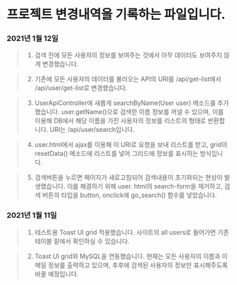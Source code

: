 # 프로젝트 변경내역을 기록하는 파일입니다.

### 2021년 1월 12일

> 1. 검색 전에 모든 사용자의 정보를 보여주는 것에서 아무 데이터도 보여주지 않게 변경했습니다.

> 2. 기존에 모든 사용자의 데이터를 불러오는 API의 URI를 /api/get-list에서 /api/user/get-list로 변경했습니다.

> 3. UserApiController에 새롭게 searchByName(User user) 메소드를 추가했습니다. user.getName()으로 검색한 이름 정보를 꺼낼 수 있으며, 이를 이용해 DB에서 해당 이름을 가진 사용자의 정보를 리스트의 형태로 반환합니다. URI는 /api/user/search입니다.

> 4. user.html에서 ajax를 이용해 이 URI로 요청을 보내 리스트를 받고, grid의 resetData() 메소드에 리스트를 넣어 그리드에 정보를 표시하는 방식입니다.

> 5. 검색버튼을 누르면 페이지가 새로고침되어 검색내용이 초기화되는 현상이 발생했습니다. 이를 해결하기 위해 user.     html의 search-form을 제거하고, 검색 버튼의 타입을 button, onclick에 go_search() 함수를 넣었습니다.

### 2021년 1월 11일

> 1. 테스트용 Toast UI grid 적용했습니다. 사이트의 all users로 들어가면 기존 테이블 밑에서 확인하실 수 있습니다.

> 2. Toast UI grid와 MySQL을 연동했습니다. 현재는 모든 사용자의 이름과 이메일 정보를 출력하고 있으며, 추후에 검색된
   사용자의 정보만 표시해주도록 바꿀 예정입니다.
